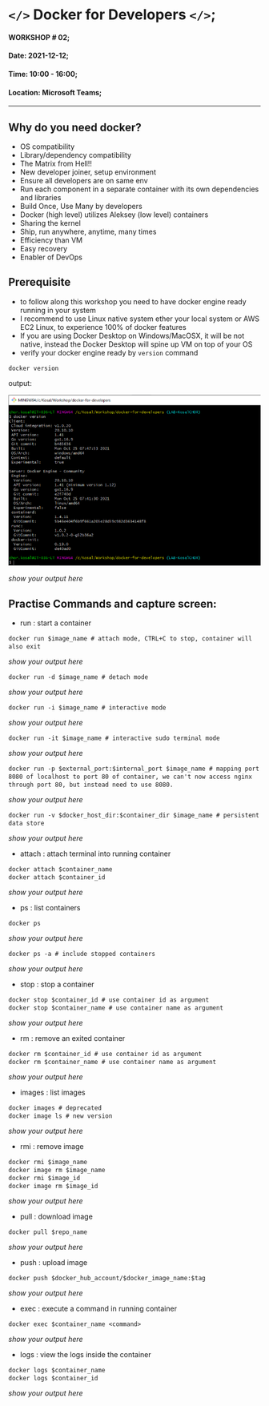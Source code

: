 # `</>` Docker for Developers `</>`;

#### WORKSHOP # 02;
#### Date: 2021-12-12;
#### Time: 10:00 - 16:00;
#### Location: Microsoft Teams;

---

## Why do you need docker?

- OS compatibility
- Library/dependency compatibility
- The Matrix from Hell!!
- New developer joiner, setup environment
- Ensure all developers are on same env
- Run each component in a separate container with its own dependencies and libraries
- Build Once, Use Many by developers
- Docker (high level) utilizes Aleksey (low level) containers
- Sharing the kernel
- Ship, run anywhere, anytime, many times
- Efficiency than VM
- Easy recovery
- Enabler of DevOps

## Prerequisite 

- to follow along this workshop you need to have docker engine ready running in your system
- I recommend to use Linux native system ether your local system or AWS EC2 Linux, to experience 100% of docker features
- If you are using Docker Desktop on Windows/MacOSX, it will be not native, instead the Docker Desktop will spine up VM on top of your OS
- verify your docker engine ready by `version` command

```shell
docker version
```

output:

![docker-version](screenshots/docker-version.png)

_show your output here_

## Practise Commands and capture screen:

- run : start a container

```shell
docker run $image_name # attach mode, CTRL+C to stop, container will also exit
```

_show your output here_

```shell
docker run -d $image_name # detach mode
```

_show your output here_

```shell
docker run -i $image_name # interactive mode
```

_show your output here_

```shell
docker run -it $image_name # interactive sudo terminal mode
```

_show your output here_

```shell
docker run -p $external_port:$internal_port $image_name # mapping port 8080 of localhost to port 80 of container, we can't now access nginx through port 80, but instead need to use 8080.
```

_show your output here_

```shell
docker run -v $docker_host_dir:$container_dir $image_name # persistent data store
```

_show your output here_

- attach : attach terminal into running container

```shell
docker attach $container_name
docker attach $container_id
```

_show your output here_

- ps : list containers

```shell
docker ps
```

_show your output here_

```shell
docker ps -a # include stopped containers
```

_show your output here_

- stop : stop a container

```shell
docker stop $container_id # use container id as argument
docker stop $container_name # use container name as argument
```

_show your output here_

- rm : remove an exited container

```shell
docker rm $container_id # use container id as argument
docker rm $container_name # use container name as argument
```

_show your output here_

- images : list images

```shell
docker images # deprecated
docker image ls # new version
```

_show your output here_

- rmi : remove image

```shell
docker rmi $image_name
docker image rm $image_name
docker rmi $image_id
docker image rm $image_id
```

_show your output here_

- pull : download image

```shell
docker pull $repo_name
```

_show your output here_

- push : upload image

```shell
docker push $docker_hub_account/$docker_image_name:$tag
```

_show your output here_

- exec : execute a command in running container

```shell
docker exec $container_name <command>
```

_show your output here_

- logs : view the logs inside the container

```shell
docker logs $container_name
docker logs $container_id
```

_show your output here_
